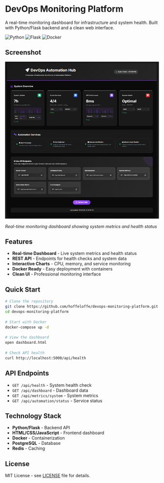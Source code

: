 # DevOps Monitoring Platform

A real-time monitoring dashboard for infrastructure and system health. Built with Python/Flask backend and a clean web interface.

![Python](https://img.shields.io/badge/Python-3.8+-blue.svg)
![Flask](https://img.shields.io/badge/Flask-2.0+-green.svg)
![Docker](https://img.shields.io/badge/Docker-Ready-blue.svg)

## Screenshot

![Dashboard Screenshot](Screenshot.png)

*Real-time monitoring dashboard showing system metrics and health status*

## Features

- **Real-time Dashboard** - Live system metrics and health status
- **REST API** - Endpoints for health checks and system data
- **Interactive Charts** - CPU, memory, and service monitoring
- **Docker Ready** - Easy deployment with containers
- **Clean UI** - Professional monitoring interface

## Quick Start

```bash
# Clone the repository
git clone https://github.com/hoffeloffe/devops-monitoring-platform.git
cd devops-monitoring-platform

# Start with Docker
docker-compose up -d

# View the dashboard
open dashboard.html

# Check API health
curl http://localhost:5000/api/health
```

## API Endpoints

- `GET /api/health` - System health check
- `GET /api/dashboard` - Dashboard data  
- `GET /api/metrics/system` - System metrics
- `GET /api/automation/status` - Service status

## Technology Stack

- **Python/Flask** - Backend API
- **HTML/CSS/JavaScript** - Frontend dashboard  
- **Docker** - Containerization
- **PostgreSQL** - Database
- **Redis** - Caching

## License

MIT License - see [LICENSE](LICENSE) file for details.
